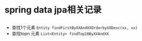 # spring data jpa相关记录 #

##  ##

- 查找1个元素
    `Entity findFirstByXXAndXXOrderbyXXDesc(xx, xx)`
- 查找topn 元素
    `List<Entity> findTop10ByXXAndXX`
